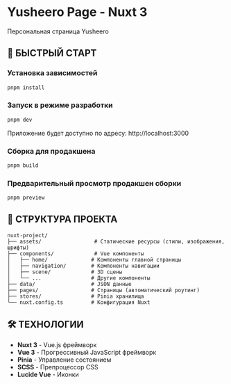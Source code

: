 # Yusheero Page - Nuxt 3

Персональная страница Yusheero

## 🚀 БЫСТРЫЙ СТАРТ

### Установка зависимостей
```bash
pnpm install
```

### Запуск в режиме разработки
```bash
pnpm dev
```

Приложение будет доступно по адресу: http://localhost:3000

### Сборка для продакшена
```bash
pnpm build
```

### Предварительный просмотр продакшен сборки
```bash
pnpm preview
```

## 📁 СТРУКТУРА ПРОЕКТА

```
nuxt-project/
├── assets/                 # Статические ресурсы (стили, изображения, шрифты)
├── components/             # Vue компоненты
│   ├── home/              # Компоненты главной страницы
│   ├── navigation/        # Компоненты навигации
│   ├── scene/             # 3D сцены
│   └── ...                # Другие компоненты
├── data/                  # JSON данные
├── pages/                 # Страницы (автоматический роутинг)
├── stores/                # Pinia хранилища
└── nuxt.config.ts         # Конфигурация Nuxt
```

## 🛠 ТЕХНОЛОГИИ

- **Nuxt 3** - Vue.js фреймворк
- **Vue 3** - Прогрессивный JavaScript фреймворк
- **Pinia** - Управление состоянием
- **SCSS** - Препроцессор CSS
- **Lucide Vue** - Иконки
